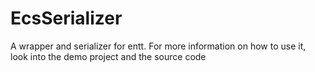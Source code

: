 # EcsSerializer

A wrapper and serializer for entt. For more information on how to use it, look into the demo project and the source code
